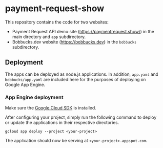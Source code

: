 # payment-request-show

This repository contains the code for two websites:

* Payment Request API demo site (https://paymentrequest.show/) in the main
  directory and `app` subdirectory.
* Bobbucks.dev website (https://bobbucks.dev) in the `bobbucks` subdirectory.

## Deployment

The apps can be deployed as node.js applications. In addition, `app.yaml`
and `bobbucks/app.yaml` are included here for the purposes of deploying on
Google App Engine.

### App Engine deployment

Make sure the [Google Cloud SDK](https://cloud.google.com/sdk/install) is
installed.

After configuring your project, simply run the following command to deploy
or update the applications in their respective directories.

`gcloud app deploy --project <your-project>`

The application should now be serving at `<your-project>.appspot.com`.
